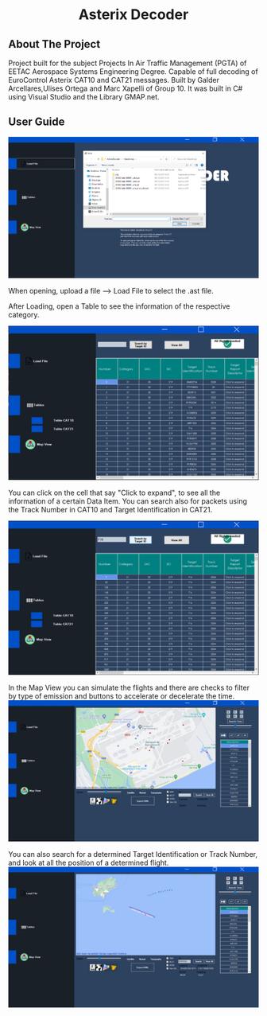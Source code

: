 <h1 align="center">Asterix Decoder</h1>

## About The Project

Project built for the subject Projects In Air Traffic Management (PGTA) of EETAC Aerospace Systems Engineering Degree. Capable of full decoding of EuroControl Asterix CAT10 and CAT21 messages. Built by Galder Arcellares,Ulises Ortega and Marc Xapelli of Group 10. It was built in C# using Visual Studio and the Library GMAP.net.

## User Guide

![alt text](https://github.com/AsterixDecoder/AsterixDecoder/blob/main/AsterixDecoder/images/loadFile.PNG?raw=true)

When opening, upload a file --> Load File to select the .ast file.

After Loading, open a Table to see the information of the respective category.

![alt text](https://github.com/AsterixDecoder/AsterixDecoder/blob/main/AsterixDecoder/images/cat21.PNG?raw=true)

You can click on the cell that say "Click to expand", to see all the information of a certain Data Item. You can search also for packets using the Track Number in CAT10 and Target Identification in CAT21.

![alt text](https://github.com/AsterixDecoder/AsterixDecoder/blob/main/AsterixDecoder/images/search.PNG?raw=true)

In the Map View you can simulate the flights and there are checks to filter by type of emission and buttons to accelerate or decelerate the time. 
![alt text](https://github.com/AsterixDecoder/AsterixDecoder/blob/main/AsterixDecoder/images/map.PNG?raw=true)

You can also search for a determined Target Identification or Track Number, and look at all the position of a determined flight.
![alt text](https://github.com/AsterixDecoder/AsterixDecoder/blob/main/AsterixDecoder/images/viewOld.PNG?raw=true)
